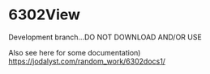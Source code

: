 # 6302View

Development branch...DO NOT DOWNLOAD AND/OR USE

Also see here for some documentation)
https://jodalyst.com/random_work/6302docs1/



